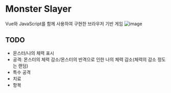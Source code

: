 # Monster Slayer
Vue와 JavaScript를 함께 사용하여 구현한 브라우저 기반 게임
![image](https://github.com/user-attachments/assets/11f06277-4e92-462f-94c2-4e6a7ade15b8)


## TODO
- 몬스터/나의 체력 표시
- 공격: 몬스터의 체력 감소/몬스터의 반격으로 인한 나의 체력 감소(체력의 감소 정도는 랜덤)
- 특수 공격
- 치료
- 항복
